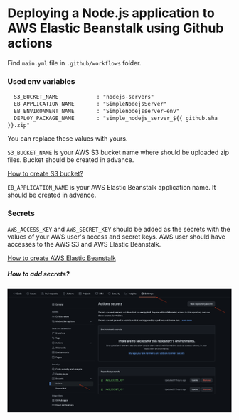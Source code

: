 # Deploying a Node.js application to AWS Elastic Beanstalk using Github actions

Find `main.yml` file in `.github/workflows` folder.

### Used env variables

```
  S3_BUCKET_NAME            : "nodejs-servers"
  EB_APPLICATION_NAME       : "SimpleNodejsServer"
  EB_ENVIRONMENT_NAME       : "Simplenodejsserver-env"
  DEPLOY_PACKAGE_NAME       : "simple_nodejs_server_${{ github.sha }}.zip"
```

You can replace these values with yours.

`S3_BUCKET_NAME` is your AWS S3 bucket name where should be uploaded zip files. Bucket should be created in advance.

[How to create S3 bucket?](https://docs.aws.amazon.com/AmazonS3/latest/userguide/creating-bucket.html)

`EB_APPLICATION_NAME` is your AWS Elastic Beanstalk application name. It should be created in advance.

### Secrets

`AWS_ACCESS_KEY` and  `AWS_SECRET_KEY` should be added as the secrets with the values of your AWS user's access and secret keys. AWS user should have accesses to the AWS S3 and AWS Elastic Beanstalk.

[How to create AWS Elastic Beanstalk](https://docs.aws.amazon.com/elasticbeanstalk/latest/dg/applications.html)

##### How to add secrets?

![How to add secrets](tmp/image.png)
